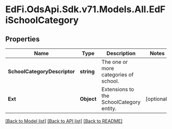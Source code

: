 # EdFi.OdsApi.Sdk.v71.Models.All.EdFiSchoolCategory

## Properties

Name | Type | Description | Notes
------------ | ------------- | ------------- | -------------
**SchoolCategoryDescriptor** | **string** | The one or more categories of school. | 
**Ext** | **Object** | Extensions to the SchoolCategory entity. | [optional] 

[[Back to Model list]](../../README.md#documentation-for-models) [[Back to API list]](../../README.md#documentation-for-api-endpoints) [[Back to README]](../../README.md)

